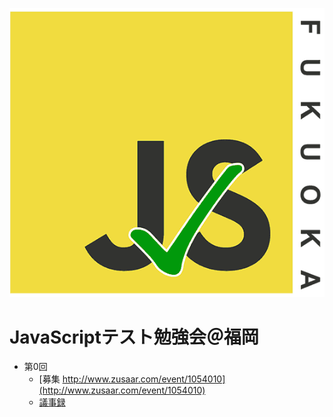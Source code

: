 ![JavaScriptテスト勉強会＠福岡](img/JsTestFukuokaLogo.png)

JavaScriptテスト勉強会＠福岡
=============

+ 第0回
  * [募集 http://www.zusaar.com/event/1054010](http://www.zusaar.com/event/1054010)
  * [議事録](minutes/20130925-vol.0/)

